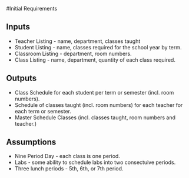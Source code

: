 #Initial Requirements

Inputs
------

* Teacher Listing - name, department, classes taught
* Student Listing - name, classes required for the school year by term.
* Classroom Listing - department, room numbers.
* Class Listing - name, department, quantity of each class required.

Outputs
-------

* Class Schedule for each student per term or semester (incl. room numbers).
* Schedule of classes taught (incl. room numbers) for each teacher for each term or semester.
* Master Schedule Classes (incl. classes taught, room numbers and teacher.)

Assumptions
-----------

* Nine Period Day - each class is one period.
* Labs - some ability to schedule labs into two consectuive periods.
* Three lunch periods - 5th, 6th, or 7th period.





